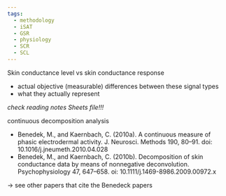 ```yaml
---
tags:
  - methodology
  - iSAT
  - GSR
  - physiology
  - SCR
  - SCL
---
```


Skin conductance level vs skin conductance response
- actual objective (measurable) differences between these signal types
- what they actually represent

*check reading notes Sheets file!!!*

continuous decomposition analysis
- Benedek, M., and Kaernbach, C. (2010a). A continuous measure of phasic electrodermal activity. J. Neurosci. Methods 190, 80–91. doi: 10.1016/j.jneumeth.2010.04.028
- Benedek, M., and Kaernbach, C. (2010b). Decomposition of skin conductance data by means of nonnegative deconvolution. Psychophysiology 47, 647–658. oi: 10.1111/j.1469-8986.2009.00972.x

-> see other papers that cite the Benedeck papers

